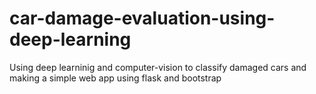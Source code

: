 # car-damage-evaluation-using-deep-learning
Using deep learninig and computer-vision to classify damaged cars and making a simple web app using flask and bootstrap
